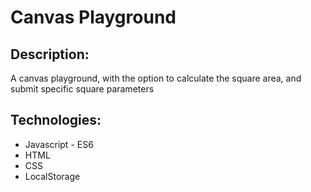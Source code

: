 # Canvas Playground

## Description:
A canvas playground, with the option to calculate the square area, and submit specific square parameters

## Technologies:
- Javascript - ES6
- HTML
- CSS
- LocalStorage
